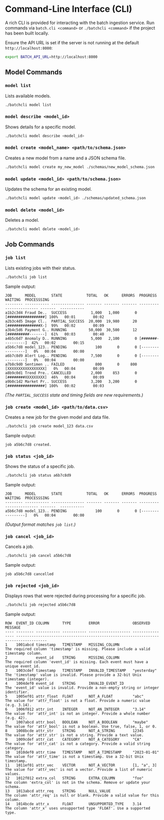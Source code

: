 # Command-Line Interface (CLI)

A rich CLI is provided for interacting with the batch ingestion service. Run commands via `batch.cli <command>` or `./batchcli <command>` if the project has been built locally.

Ensure the API URL is set if the server is not running at the default `http://localhost:8000`:

```bash
export BATCH_API_URL=http://localhost:8000
```

## Model Commands

### `model list`
Lists available models.

```bash
./batchcli model list
```

### `model describe <model_id>`
Shows details for a specific model.

```bash
./batchcli model describe <model_id>
```

### `model create <model_name> <path/to/schema.json>`
Creates a new model from a name and a JSON schema file.

```bash
./batchcli model create my_new_model ./schemas/new_model_schema.json
```

### `model update <model_id> <path/to/schema.json>`
Updates the schema for an existing model.

```bash
./batchcli model update <model_id> ./schemas/updated_schema.json
```

### `model delete <model_id>`
Deletes a model.

```bash
./batchcli model delete <model_id>
```

## Job Commands

### `job list`
Lists existing jobs with their status.

```bash
./batchcli job list
```

Sample output:

```text
JOB      MODEL       STATE           TOTAL   OK      ERRORS  PROGRESS                 WAITING  PROCESSSING
-------- ----------- --------------- ------- ------- ------- ------------------------ -------  -----------
a1b2c3d4 Fraud De..  SUCCESS           1,000   1,000       0 [#################] 100%   00:01        00:02
a2b3c4d5 Image Cl..  PARTIAL_SUCCESS  20,000  19,980      20 [###############X-]  99%   00:02        00:09
a3b4c5d6 Payment G.. RUNNING          50,000  30,500      12 [##########-------]  61%   00:03        00:40
a4b5c6d7 Anomaly D.. RUNNING           5,000   2,100       0 [#######----------]  42%   00:02        00:15
a5b6c7d8 model_123.. PENDING             100       0       0 [-----------------]   0%   00:04        00:00
a6b7c8d9 Alert Log.. PENDING           7,500       0       0 [-----------------]   0%   00:04        00:00
a7b8c9d0 Sentimen .. FAILED              800       0     800 [XXXXXXXXXXXXXXXXX]   0%   00:04        00:09
a8b9c0d1 Trend Pre.. CANCELLED         2,000     853       0 [########XXXXXXXXX]  46%   00:04        00:09
a9b0c1d2 Market Pr.. SUCCESS           3,200   3,200       0 [#################] 100%   00:02        00:03
```

*(The `PARTIAL_SUCCESS` state and timing fields are new requirements.)*

### `job create <model_id> <path/to/data.csv>`
Creates a new job for the given model and data file.

```bash
./batchcli job create model_123 data.csv
```

Sample output:

```text
job a5b6c7d8 created.
```

### `job status <job_id>`
Shows the status of a specific job.

```bash
./batchcli job status a6b7c8d9
```

Sample output:

```text
JOB      MODEL       STATE           TOTAL   OK      ERRORS  PROGRESS                 WAITING  PROCESSSING
-------- ----------- --------------- ------- ------- ------- ------------------------ -------  -----------
a5b6c7d8 model_123.. PENDING             100       0       0 [-----------------]   0%   00:04        00:00
```

*(Output format matches `job list`.)*

### `job cancel <job_id>`
Cancels a job.

```bash
./batchcli job cancel a5b6c7d8
```

Sample output:

```text
job a5b6c7d8 cancelled
```

### `job rejected <job_id>`
Displays rows that were rejected during processing for a specific job.

```bash
./batchcli job rejected a5b6c7d8
```

Sample output:

```text
ROW  EVENT_ID COLUMN      TYPE        ERROR               OBSERVED         MESSAGE
---- -------- ----------- ----------- ------------------- ---------------- ------------------------------------------------------------------------------------
1    1001abcd timestamp   TIMESTAMP   MISSING_COLUMN                       The required column 'timestamp' is missing. Please include a valid timestamp column.
2             event_id    STRING      MISSING_COLUMN                       The required column 'event_id' is missing. Each event must have a unique event_id.
3    1003cdef timestamp   TIMESTAMP   INVALID_TIMESTAMP   "yesterday"      The 'timestamp' value is invalid. Please provide a 32-bit Unix timestamp (integer).
4    1004def0 event_id    STRING      INVALID_EVENT_ID                     The 'event_id' value is invalid. Provide a non-empty string or integer identifier.
5    1005ef01 attr_float  FLOAT       NOT_A_FLOAT         "abc"            The value for 'attr_float' is not a float. Provide a numeric value (e.g. 3.14).
6    1006f012 attr_int    INTEGER     NOT_AN_INTEGER      "3.14"           The value for 'attr_int' is not an integer. Provide a whole number (e.g. 42).
7    1007abcd attr_bool   BOOLEAN     NOT_A_BOOLEAN       "maybe"          The value for 'attr_bool' is not a boolean. Use true, false, 1, or 0.
8    1008bcde attr_str    STRING      NOT_A_STRING        12345            The value for 'attr_str' is not a string. Provide a text value.
9    1009cdef attr_cat    CATEGORY    NOT_A_CATEGORY      "CA"             The value for 'attr_cat' is not a category. Provide a valid string category.
10   1010def0 attr_time   TIMESTAMP   NOT_A_TIMESTAMP     "2023-01-01"     The value for 'attr_time' is not a timestamp. Use a 32-bit Unix timestamp.
11   1011ef01 attr_vec    VECTOR      NOT_A_VECTOR        [1, "a", 3]      The value for 'attr_vec' is not a vector. Provide a list of numeric values.
12   1012f012 extra_col   STRING      EXTRA_COLUMN        "foo"            The column 'extra_col' is not in the schema. Remove or update your schema.
13   1013abcd attr_req    STRING      NULL_VALUE                           The column 'attr_req' is null or blank. Provide a valid value for this column.
14   1014bcde attr_x      FLOAT       UNSUPPORTED_TYPE    3.14             The column 'attr_x' uses unsupported type 'FLOAT'. Use a supported type.
```
